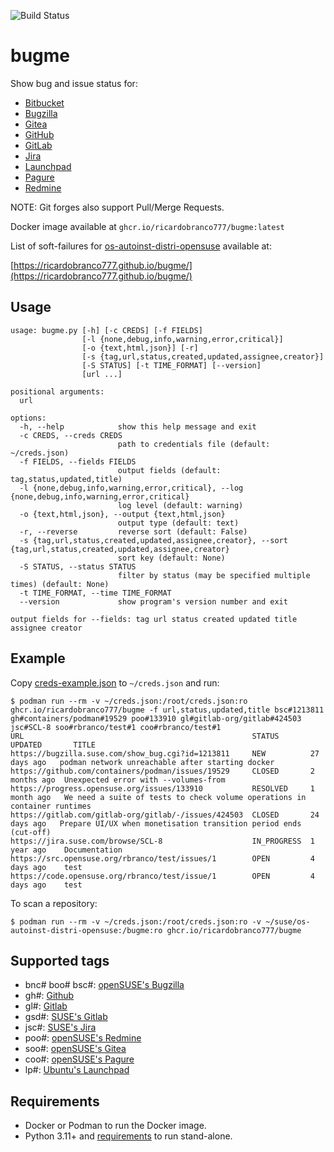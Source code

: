 ![Build Status](https://github.com/ricardobranco777/bugme/actions/workflows/ci.yml/badge.svg)

# bugme

Show bug and issue status for:

- [Bitbucket](https://bitbucket.org/)
- [Bugzilla](https://www.bugzilla.org/)
- [Gitea](https://about.gitea.com/)
- [GitHub](https://github.com/)
- [GitLab](https://gitlab.com/)
- [Jira](https://www.atlassian.com/software/jira)
- [Launchpad](https://launchpad.net/)
- [Pagure](https://pagure.io/)
- [Redmine](https://www.redmine.org/)

NOTE: Git forges also support Pull/Merge Requests.

Docker image available at `ghcr.io/ricardobranco777/bugme:latest`

List of soft-failures for [os-autoinst-distri-opensuse](https://github.com/os-autoinst/os-autoinst-distri-opensuse) available at:

[https://ricardobranco777.github.io/bugme/](https://ricardobranco777.github.io/bugme/)

## Usage

```
usage: bugme.py [-h] [-c CREDS] [-f FIELDS]
                [-l {none,debug,info,warning,error,critical}]
                [-o {text,html,json}] [-r]
                [-s {tag,url,status,created,updated,assignee,creator}]
                [-S STATUS] [-t TIME_FORMAT] [--version]
                [url ...]

positional arguments:
  url

options:
  -h, --help            show this help message and exit
  -c CREDS, --creds CREDS
                        path to credentials file (default: ~/creds.json)
  -f FIELDS, --fields FIELDS
                        output fields (default: tag,status,updated,title)
  -l {none,debug,info,warning,error,critical}, --log {none,debug,info,warning,error,critical}
                        log level (default: warning)
  -o {text,html,json}, --output {text,html,json}
                        output type (default: text)
  -r, --reverse         reverse sort (default: False)
  -s {tag,url,status,created,updated,assignee,creator}, --sort {tag,url,status,created,updated,assignee,creator}
                        sort key (default: None)
  -S STATUS, --status STATUS
                        filter by status (may be specified multiple times) (default: None)
  -t TIME_FORMAT, --time TIME_FORMAT
  --version             show program's version number and exit

output fields for --fields: tag url status created updated title assignee creator
```

## Example

Copy [creds-example.json](creds-example.json) to `~/creds.json` and run:

```
$ podman run --rm -v ~/creds.json:/root/creds.json:ro ghcr.io/ricardobranco777/bugme -f url,status,updated,title bsc#1213811 gh#containers/podman#19529 poo#133910 gl#gitlab-org/gitlab#424503  jsc#SCL-8 soo#rbranco/test#1 coo#rbranco/test#1
URL                                                   STATUS       UPDATED       TITLE
https://bugzilla.suse.com/show_bug.cgi?id=1213811     NEW          27 days ago   podman network unreachable after starting docker
https://github.com/containers/podman/issues/19529     CLOSED       2 months ago  Unexpected error with --volumes-from
https://progress.opensuse.org/issues/133910           RESOLVED     1 month ago   We need a suite of tests to check volume operations in container runtimes
https://gitlab.com/gitlab-org/gitlab/-/issues/424503  CLOSED       24 days ago   Prepare UI/UX when monetisation transition period ends (cut-off)
https://jira.suse.com/browse/SCL-8                    IN_PROGRESS  1 year ago    Documentation
https://src.opensuse.org/rbranco/test/issues/1        OPEN         4 days ago    test
https://code.opensuse.org/rbranco/test/issue/1        OPEN         4 days ago    test
```

To scan a repository:

```
$ podman run --rm -v ~/creds.json:/root/creds.json:ro -v ~/suse/os-autoinst-distri-opensuse:/bugme:ro ghcr.io/ricardobranco777/bugme
```

## Supported tags

- bnc# boo# bsc#: [openSUSE's Bugzilla](https://bugzilla.suse.com)
- gh#: [Github](https://github.com)
- gl#: [Gitlab](https://gitlab.com)
- gsd#: [SUSE's Gitlab](https://gitlab.suse.de)
- jsc#: [SUSE's Jira](https://jira.suse.com)
- poo#: [openSUSE's Redmine](https://progress.opensuse.org)
- soo#: [openSUSE's Gitea](https://src.opensuse.org)
- coo#: [openSUSE's Pagure](https://code.opensuse.org)
- lp#: [Ubuntu's Launchpad](https://launchpad.net)

## Requirements

- Docker or Podman to run the Docker image.
- Python 3.11+ and [requirements](requirements-dev.txt) to run stand-alone.
